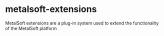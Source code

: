 # metalsoft-extensions
MetalSoft extensions are a plug-in system used to extend the functionality of the MetalSoft platform

